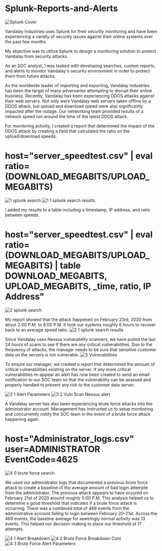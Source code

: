 # Splunk-Reports-and-Alerts
![Splunk Cover](https://github.com/Tommy-Digital/Splunk-Reports-Alerts/assets/149236559/d7b58e2a-8de6-4859-ac8b-fc1e6cfa5f6d)

Vandalay Industries uses Splunk for their security monitoring and have been experiencing a variety of security issues against their online systems over the past few months.

My objective was to utilize Splunk to design a monitoring solution to protect Vandalay from security attacks.

As an SOC analyst, I was tasked with developing searches, custom reports, and alerts to monitor Vandalay's security environment in order to protect them from future attacks.

  As the worldwide leader of importing and exporting, Vandalay Industries has been the target of many adversaries attempting to disrupt their online business. Recently, Vandalay has been experiencing DDOS attacks against their web servers.
Not only were Vandalay web servers taken offline by a DDOS attack, but upload and download speed were also significantly impacted after the outage. Our networking team provided results of a network speed run around the time of the latest DDOS attack.

For monitoring activity, I created a report that determined the impact of the DDOS attack by creating a field that calculated the ratio on the upload/download speeds.
# host="server_speedtest.csv" | eval ratio=(DOWNLOAD_MEGABITS/UPLOAD_MEGABITS)
![1  splunk search](https://github.com/Tommy-Digital/Splunk-Reports-Alerts/assets/149236559/24355487-d43d-40a6-89f4-450328db0821)
![1 1 splunk search results](https://github.com/Tommy-Digital/Splunk-Reports-Alerts/assets/149236559/a0a2e677-d893-43c1-b77b-e34d31203b4f)

I added my results to a table including a timestamp, IP address, and ratio between speeds.
# host="server_speedtest.csv" | eval ratio=(DOWNLOAD_MEGABITS/UPLOAD_MEGABITS) | table DOWNLOAD_MEGABITS, UPLOAD_MEGABITS, _time, ratio, IP Address"
![2  splunk search](https://github.com/Tommy-Digital/Splunk-Reports-Alerts/assets/149236559/d77aae43-a04e-4973-9bcc-92abf81f0ddf)


My report showed that the attack happened on February 23rd, 2020 from about 2:00 P.M. to 8:00 P.M. It took our systems roughly 6 hours to recover back to an average speed ratio.
![2 1 splunk search results](https://github.com/Tommy-Digital/Splunk-Reports-Alerts/assets/149236559/ff147475-9530-4a7c-b1f2-a0346f054a65)


Since Vandalay uses Nessus vulnerability scanners, we have pulled the last 24 hours of scans to see if there are any critical vulnerabilities. Due to the frequency of attacks, the manager needs to be sure that sensitive customer data on the servers is not vulnerable.
![3 Vulnerabilities](https://github.com/Tommy-Digital/Splunk-Reports-Alerts/assets/149236559/fb6ab9c8-7111-4f1b-9990-4e0fb409c09b)

To ensure our manager, we created a report that determined the amount of critical vulnerabilities existing on the server. If any more critical vulnerabilities re-appear an alert has now been created to send an email notification to our SOC team so that the vulnerability
can be assesed and properly handled to prevent any risk to the customer data server. 

![3 1 Alert Parameters](https://github.com/Tommy-Digital/Splunk-Reports-Alerts/assets/149236559/b6556400-6342-4742-a7c1-2da5c872ead4)
![3 2 Vuln Scan Nessus alert](https://github.com/Tommy-Digital/Splunk-Reports-Alerts/assets/149236559/4149e879-6621-455f-8358-50374f28ccef)


A Vandalay server has also been experiencing brute force attacks into the administrator account. Management has instructed us to setup monitoring and concurrently notify the SOC team in the event of a brute force attack happening again. 
# host="Administrator_logs.csv" user=ADMINISTRATOR EventCode=4625
![4 0 brute force search](https://github.com/Tommy-Digital/Splunk-Reports-Alerts/assets/149236559/1449ce65-692f-4153-b7bb-6b61028d52f1)


We used our administrator logs that documented a previous brute force attack to create a baseline of the average amount of bad login attempte from the administrator. The previous attack appears to have occured on February 21st of 2020 around roughly 5:00 P.M. 
This analysis helped us to determine a good threshold that indicates if a brute force attack is occurring. There was a combined total of 469 events from the administrative account failing to login between February 20-21st. Across the 469 events, the baseline average 
for seemingly normal activity was 13 events. This helped our decision-making to place our threshold at 17 attempts.  


![4 1 Alert Breakdown](https://github.com/Tommy-Digital/Splunk-Reports-Alerts/assets/149236559/39cc97ad-c508-4645-8c51-c1899d8a3aa0)
![4 2 Brute Force Breakdown Cont](https://github.com/Tommy-Digital/Splunk-Reports-Alerts/assets/149236559/ca164089-5ea4-42a0-8a06-b5f451f4a3d0)
![4 3 Brute Force Alert Parameters](https://github.com/Tommy-Digital/Splunk-Reports-Alerts/assets/149236559/2d07809a-b943-441c-8447-e0685f52b358)

